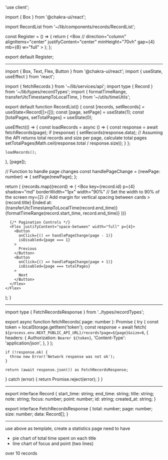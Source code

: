 'use client';

import { Box } from '@chakra-ui/react';

import RecordList from '~/lib/components/records/RecordList';

const Register = () => {
  return (
    <Box
      // direction="column"
      alignItems="center"
      justifyContent="center"
      minHeight="70vh"
      gap={4}
      mb={8}
      w="full"
    >
      <RecordList />
    </Box>
  );
};

export default Register;

---

import { Box, Text, Flex, Button } from '@chakra-ui/react';
import { useState, useEffect } from 'react';

import { fetchRecords } from '~/lib/services/api';
import type { Record } from '~/lib/types/recordTypes';
import {
  formatTimeRange,
  transferUtcTimestampToLocalTime,
} from '~/utils/timeUtils';

export default function RecordList() {
  const [records, setRecords] = useState<Record[]>([]);
  const [page, setPage] = useState(1);
  const [totalPages, setTotalPages] = useState(0);

  useEffect(() => {
    const loadRecords = async () => {
      const response = await fetchRecords(page);
      if (response) {
        setRecords(response.data);
        // Assuming the API returns total records and size per page, calculate total pages
        setTotalPages(Math.ceil(response.total / response.size));
      }
    };

    loadRecords();
  }, [page]);

  // Function to handle page changes
  const handlePageChange = (newPage: number) => {
    setPage(newPage);
  };

  return (
    <Flex direction="column" alignItems="center">
      {records.map((record) => (
        <Box
          key={record.id}
          p={4}
          shadow="md"
          borderWidth="1px"
          width="90%" // Set the width to 90% of the screen
          my={2} // Add margin for vertical spacing between cards
        >
          <Flex justifyContent="space-between" alignItems="center">
            <Flex direction="column">
              <Text fontWeight="bold" isTruncated>
                {record.title}
              </Text>
              <Text fontSize="sm">
                Ended at: {transferUtcTimestampToLocalTime(record.end_time)}
              </Text>
            </Flex>
            <Text>{formatTimeRange(record.start_time, record.end_time)}</Text>
          </Flex>
        </Box>
      ))}

      {/* Pagination Controls */}
      <Flex justifyContent="space-between" width="full" p={4}>
        <Button
          onClick={() => handlePageChange(page - 1)}
          isDisabled={page === 1}
        >
          Previous
        </Button>
        <Button
          onClick={() => handlePageChange(page + 1)}
          isDisabled={page === totalPages}
        >
          Next
        </Button>
      </Flex>
    </Flex>
  );
}

---

import type { FetchRecordsResponse } from '../types/recordTypes';

export async function fetchRecords(
  page: number
): Promise<FetchRecordsResponse> {
  try {
    const token = localStorage.getItem('token');
    const response = await fetch(
      `${process.env.NEXT_PUBLIC_API_URL}/records?page=${page}&size=6`,
      {
        headers: {
          Authorization: `Bearer ${token}`,
          'Content-Type': 'application/json',
        },
      }
    );

    if (!response.ok) {
      throw new Error('Network response was not ok');
    }

    return (await response.json()) as FetchRecordsResponse;
  } catch (error) {
    return Promise.reject(error);
  }
}

---

export interface Record {
  start_time: string;
  end_time: string;
  title: string;
  note: string;
  focus: number;
  point: number;
  id: string;
  created_at: string;
}

export interface FetchRecordsResponse {
  total: number;
  page: number;
  size: number;
  data: Record[];
}

---

use above as template, create a statistics page
need to have

- pie chart of total time spent on each title
- line chart of focus and point (two lines)

over 10 records